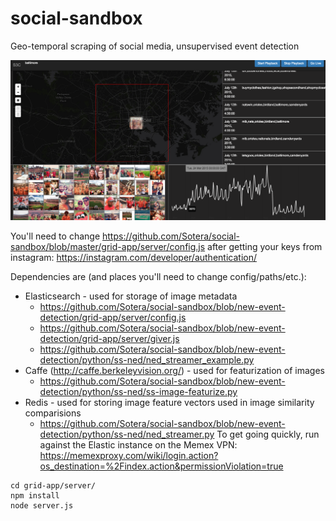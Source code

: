 # social-sandbox
Geo-temporal scraping of social media, unsupervised event detection

![alt text][logo]

[logo]: https://github.com/Sotera/social-sandbox/blob/master/docs/ss.png "Social Sandbox"

You'll need to change <https://github.com/Sotera/social-sandbox/blob/master/grid-app/server/config.js> after getting your keys from instagram: <https://instagram.com/developer/authentication/>

Dependencies are (and places you'll need to change config/paths/etc.):
* Elasticsearch - used for storage of image metadata
  * https://github.com/Sotera/social-sandbox/blob/new-event-detection/grid-app/server/config.js
  * https://github.com/Sotera/social-sandbox/blob/new-event-detection/grid-app/server/giver.js
  * https://github.com/Sotera/social-sandbox/blob/new-event-detection/python/ss-ned/ned_streamer_example.py
* Caffe (http://caffe.berkeleyvision.org/) - used for featurization of images
  * https://github.com/Sotera/social-sandbox/blob/new-event-detection/python/ss-ned/ss-image-featurize.py
* Redis - used for storing image feature vectors used in image similarity comparisions
  * https://github.com/Sotera/social-sandbox/blob/new-event-detection/python/ss-ned/ned_streamer.py
To get going quickly, run against the Elastic instance on the Memex VPN: <https://memexproxy.com/wiki/login.action?os_destination=%2Findex.action&permissionViolation=true>

```
cd grid-app/server/
npm install
node server.js
```
